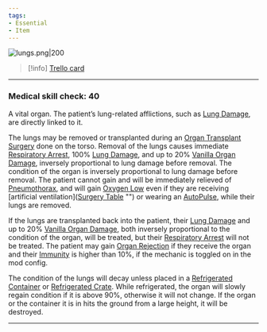 ```yaml
---
tags:
- Essential
- Item
---
```


![lungs.png\|200](/Items/Lung%20Transplant%20-%20Attachments/680729022cb8c121adf73bd4.png)

> [!info] [Trello card](https://trello.com/c/kg5Vaxcq/21-lung-transplant)

---

### Medical skill check: 40

A vital organ. The patient’s lung-related afflictions, such as [Lung Damage](../Lungs/Lung%20Damage.md), are directly linked to it.

The lungs may be removed or transplanted during an [Organ Transplant Surgery](../Procedures/Organ%20Transplant%20Surgery.md) done on the torso. Removal of the lungs causes immediate [Respiratory Arrest](../Lungs/Respiratory%20Arrest.md), 100% [Lung Damage](../Lungs/Lung%20Damage.md), and up to 20% [Vanilla Organ Damage](../Torso/Vanilla%20Organ%20Damage.md), inversely proportional to lung damage before removal. The condition of the organ is inversely proportional to lung damage before removal. The patient cannot gain and will be immediately relieved of [Pneumothorax](../Lungs/Pneumothorax.md), and will gain [Oxygen Low](../Lungs/Oxygen%20Low.md) even if they are receiving [artificial ventilation]([Surgery Table](Surgery%20Table.md) "‌") or wearing an [AutoPulse](AutoPulse.md), while their lungs are removed.

If the lungs are transplanted back into the patient, their [Lung Damage](../Lungs/Lung%20Damage.md) and up to 20% [Vanilla Organ Damage](../Torso/Vanilla%20Organ%20Damage.md), both inversely proportional to the condition of the organ, will be treated, but their [Respiratory Arrest](../Lungs/Respiratory%20Arrest.md) will not be treated. The patient may gain [Organ Rejection](../Blood/Organ%20Rejection.md) if they receive the organ and their [Immunity](../Blood/Immunity.md) is higher than 10%, if the mechanic is toggled on in the mod config.

The condition of the lungs will decay unless placed in a [Refrigerated Container](Refrigerated%20Container.md) or [Refrigerated Crate](Refrigerated%20Crate.md). While refrigerated, the organ will slowly regain condition if it is above 90%, otherwise it will not change. If the organ or the container it is in hits the ground from a large height, it will be destroyed.

---

